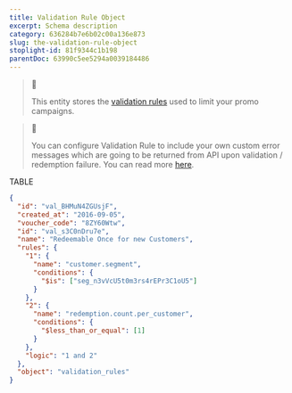 ```yaml
---
title: Validation Rule Object
excerpt: Schema description
category: 636284b7e6b02c00a136e873
slug: the-validation-rule-object
stoplight-id: 81f9344c1b198
parentDoc: 63990c5ee5294a0039184486
---
```


> :blue_book:
> 
> This entity stores the [validation rules](doc:validation-rules) used to limit your promo campaigns.

> :blue_book:
>
> You can configure Validation Rule to include your own custom error messages which are going to be returned from API upon validation / redemption failure. You can read more [here](https://docs.voucherify.io/reference/errors#section-custom-error-messages-with-validation-rules).

TABLE

```json Example Response
{
  "id": "val_BHMuN4ZGUsjF",
  "created_at": "2016-09-05",
  "voucher_code": "8ZY60Wtw",
  "id": "val_s3C0nDru7e",
  "name": "Redeemable Once for new Customers",
  "rules": {
    "1": {
      "name": "customer.segment",
      "conditions": {
        "$is": ["seg_n3vVcU5t0m3rs4rEPr3C1oU5"]
      }
    },
    "2": {
      "name": "redemption.count.per_customer",
      "conditions": {
        "$less_than_or_equal": [1]
      }
    },
    "logic": "1 and 2"
  },
  "object": "validation_rules"
}
```